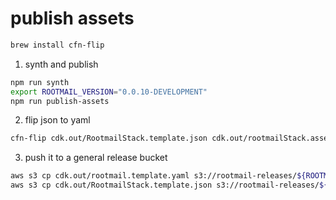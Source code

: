 # publish assets

```bash
brew install cfn-flip
```

1. synth and publish
```bash
npm run synth
export ROOTMAIL_VERSION="0.0.10-DEVELOPMENT"
npm run publish-assets
```

2. flip json to yaml
```bash
cfn-flip cdk.out/RootmailStack.template.json cdk.out/rootmailStack.assets.yaml
```
3. push it to a general release bucket
```bash
aws s3 cp cdk.out/rootmail.template.yaml s3://rootmail-releases/${ROOTMAIL_VERSION}/templates/
aws s3 cp cdk.out/RootmailStack.template.json s3://rootmail-releases/${ROOTMAIL_VERSION}/templates/
```